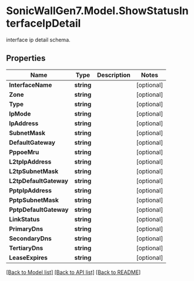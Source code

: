 # SonicWallGen7.Model.ShowStatusInterfaceIpDetail
interface ip detail schema.

## Properties

Name | Type | Description | Notes
------------ | ------------- | ------------- | -------------
**InterfaceName** | **string** |  | [optional] 
**Zone** | **string** |  | [optional] 
**Type** | **string** |  | [optional] 
**IpMode** | **string** |  | [optional] 
**IpAddress** | **string** |  | [optional] 
**SubnetMask** | **string** |  | [optional] 
**DefaultGateway** | **string** |  | [optional] 
**PppoeMru** | **string** |  | [optional] 
**L2tpIpAddress** | **string** |  | [optional] 
**L2tpSubnetMask** | **string** |  | [optional] 
**L2tpDefaultGateway** | **string** |  | [optional] 
**PptpIpAddress** | **string** |  | [optional] 
**PptpSubnetMask** | **string** |  | [optional] 
**PptpDefaultGateway** | **string** |  | [optional] 
**LinkStatus** | **string** |  | [optional] 
**PrimaryDns** | **string** |  | [optional] 
**SecondaryDns** | **string** |  | [optional] 
**TertiaryDns** | **string** |  | [optional] 
**LeaseExpires** | **string** |  | [optional] 

[[Back to Model list]](../README.md#documentation-for-models) [[Back to API list]](../README.md#documentation-for-api-endpoints) [[Back to README]](../README.md)

